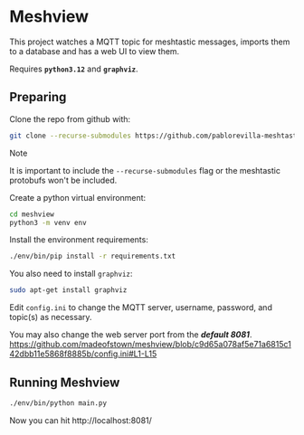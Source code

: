 # Meshview

This project watches a MQTT topic for meshtastic messages, imports them to a
database and has a web UI to view them.

Requires **`python3.12`** and **`graphviz`**.

## Preparing

Clone the repo from github with:
``` bash 
git clone --recurse-submodules https://github.com/pablorevilla-meshtastic/meshview.git
```
> [!NOTE]
> It is important to include the `--recurse-submodules` flag or the meshtastic protobufs won't be included.

Create a python virtual environment:
``` bash
cd meshview
python3 -m venv env
```
Install the environment requirements:
``` bash
./env/bin/pip install -r requirements.txt
```
You also need to install `graphviz`:
``` bash
sudo apt-get install graphviz
```
Edit `config.ini` to change the MQTT server, username, password, and topic(s) as necessary. 

You may also change the web server port from the ***default 8081***.
https://github.com/madeofstown/meshview/blob/c9d65a078af5e71a6815c142dbb11e5868f8885b/config.ini#L1-L15

## Running Meshview

``` bash
./env/bin/python main.py
```
Now you can hit http://localhost:8081/
